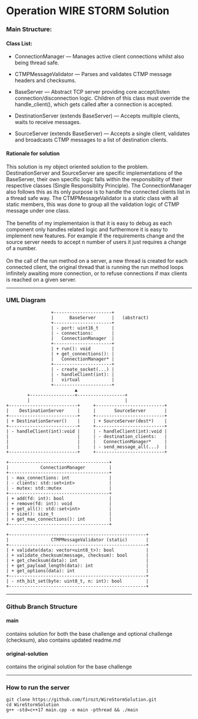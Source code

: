 # Operation WIRE STORM Solution

### Main Structure:
#### Class List:
- ConnectionManager — Manages active client connections whilst also being thread safe.

- CTMPMessageValidator — Parses and validates CTMP message headers and checksums.

- BaseServer — Abstract TCP server providing core accept/listen connection/disconnection logic. Children of this class must override the handle_client(), which gets called after a connection is accepted.

- DestinationServer (extends BaseServer) — Accepts multiple clients, waits to receive messages.

- SourceServer (extends BaseServer)  — Accepts a single client, validates and broadcasts CTMP messages to a list of destination clients.

#### Rationale for solution
This solution is my object oriented solution to the problem. DestinationServer and SourceServer are specific implementations of the BaseServer, their own specific logic falls within the responsibility of their respective classes (Single Responsiblity Principle). The ConnectionManager also follows this as its only purpose is to handle the connected clients list in a thread safe way. The CTMPMessageValidator is a static class with all static members, this was done to group all the validation logic of CTMP message under one class.
<br> <br>
The benefits of my implementaion is that it is easy to debug as each component only handles related logic and furthermore it is easy to implement new features. For example if the requirements change and the source server needs to accept n number of users it just requires a change of a number.
<br> <br>
On the call of the run method on a server, a new thread is created for each connected client, the original thread that is running the run method loops infinitely awaiting more connection, or to refuse connections if max clients is reached on a given server.


---
### UML Diagram
```
                 +----------------------+
                 |      BaseServer      |   (abstract)
                 +----------------------+
                 | - port: uint16_t     |
                 | - connections:       |
                 |   ConnectionManager  |
                 +----------------------+
                 | + run(): void        |
                 | + get_connections(): |
                 |   ConnectionManager* |
                 +----------------------+
                 | - create_socket(...) |
                 | - handleClient(int): |
                 |   virtual            |
                 +----------------------+
                          ▲
        +-----------------+------------------+
        |                                    |
+--------------------------+     +--------------------------+
|    DestinationServer     |     |       SourceServer       |
+--------------------------+     +--------------------------+
| + DestinationServer()    |     | + SourceServer(dest*)    |
+--------------------------+     +--------------------------+
| - handleClient(int):void |     | - handleClient(int):void |
|                          |     | - destination_clients:   |
|                          |     |   ConnectionManager*     |
|                          |     | - send_message_all(...)  |
+--------------------------+     +--------------------------+

+--------------------------------------+
|            ConnectionManager         |
+--------------------------------------+
| - max_connections: int               |
| - clients: std::set<int>             |
| - mutex: std::mutex                  |
+--------------------------------------+
| + add(fd: int): bool                 |
| + remove(fd: int): void              |
| + get_all(): std::set<int>           |
| + size(): size_t                     |
| + get_max_connections(): int         |
+--------------------------------------+

+----------------------------------------------------+
|                CTMPMessageValidator (static)       |
+----------------------------------------------------+
| + validate(data: vector<uint8_t>): bool            |
| + validate_checksum(message, checksum): bool       |
| + get_checksum(data): int                          |
| + get_payload_length(data): int                    |
| + get_options(data): int                           |
+----------------------------------------------------+
| - nth_bit_set(byte: uint8_t, n: int): bool         |
+----------------------------------------------------+

```
---

### Github Branch Structure
#### main
contains solution for both the base challenge and optional challenge (checksum), also contains updated readme.md

#### original-solution
contains the original solution for the base challenge


---

### How to run the server

```
git clone https://github.com/firozt/WireStormSolution.git
cd WireStormSolution
g++ -std=c++17 main.cpp -o main -pthread && ./main
```
